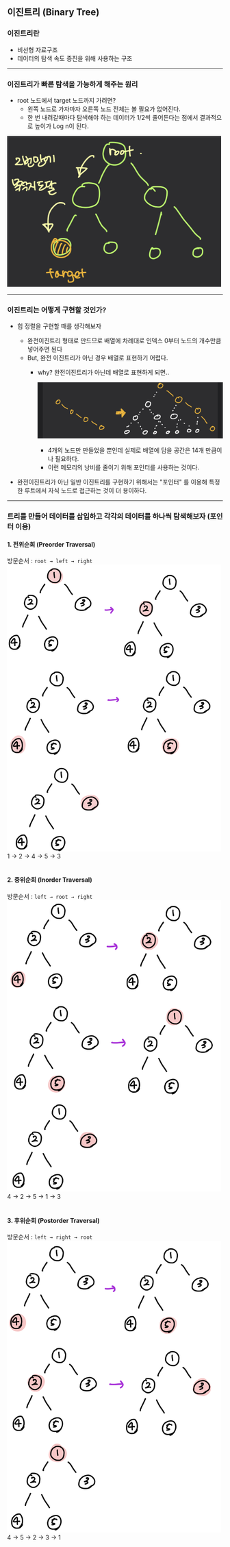 
## 이진트리 (Binary Tree)
### 이진트리란
- 비선형 자료구조
- 데이터의 탐색 속도 증진을 위해 사용하는 구조
---
### 이진트리가 빠른 탐색을 가능하게 해주는 원리
- root 노드에서 target 노드까지 가려면?
  - 왼쪽 노드로 가자마자 오른쪽 노드 전체는 볼 필요가 없어진다.
  - 한 번 내려갈때마다 탐색해야 하는 데이터가 1/2씩 줄어든다는 점에서 결과적으로 높이가 Log n이 된다.
  
<img src="../img/binaryTree.jpeg" width="500">

---
### 이진트리는 어떻게 구현할 것인가?
- 힙 정렬을 구현할 때를 생각해보자
  - 완전이진트리 형태로 만드므로 배열에 차례대로 인덱스 0부터 노드의 개수만큼 넣어주면 된다
  - But, 완전 이진트리가 아닌 경우 배열로 표현하기 어렵다. 
    - why? 완전이진트리가 아닌데 배열로 표현하게 되면..
      
      ![binaryTree2](../img/binaryTree2.jpeg)
      - 4개의 노드만 만들었을 뿐인데 실제로 배열에 담을 공간은 14개 만큼이나 필요하다. 
      - 이런 메모리의 낭비를 줄이기 위해 포인터를 사용하는 것이다.
  

- 완전이진트리가 아닌 일반 이진트리를 구현하기 위해서는 "포인터" 를 이용해 특정한 루트에서 자식 노드로 접근하는 것이 더 용이하다.
---

### 트리를 만들어 데이터를 삽입하고 각각의 데이터를 하나씩 탐색해보자 (포인터 이용)


#### 1. 전위순회 (Preorder Traversal)
방문순서 : `root → left → right`<br/>
<img src="../img/preorder.jpeg" width="500"><br/>
1 → 2 → 4 → 5 → 3
<br/><br/>

#### 2. 중위순회 (Inorder Traversal)
방문순서 : `left → root → right`<br/>
<img src="../img/inorder.jpeg" width="500"><br/>
4 → 2 → 5 → 1 → 3
<br/><br/>

#### 3. 후위순회 (Postorder Traversal)
방문순서 : `left → right → root`<br/>
<img src="../img/postorder.jpeg" width="500"><br/>
4 → 5 → 2 → 3 → 1
<br/><br/>
